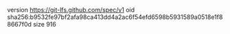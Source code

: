 version https://git-lfs.github.com/spec/v1
oid sha256:b9532fe97bf2afa98ca413dd4a2ac6f54efd6598b5931589a0518e1f88667f0d
size 916
